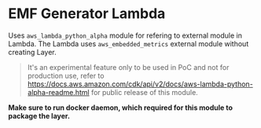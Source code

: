 # EMF Generator Lambda

Uses ```aws_lambda_python_alpha``` module for refering to external module in Lambda. The Lambda uses ```aws_embedded_metrics``` external module without creating Layer.

> It's an experimental feature only to be used in PoC and not for production use, refer to https://docs.aws.amazon.com/cdk/api/v2/docs/aws-lambda-python-alpha-readme.html for public release of this module.


**Make sure to run docker daemon, which required for this module to package the layer.**
